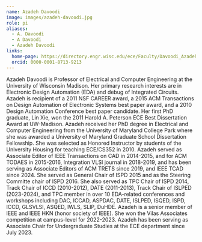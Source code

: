 ```yaml
---
name: Azadeh Davoodi
image: images/azadeh-davoodi.jpg
role: pi
aliases:
  - A. Davoodi
  - A Davoodi
  - Azadeh Davoodi
links:
  home-page: https://directory.engr.wisc.edu/ece/Faculty/Davoodi_Azadeh/
  orcid: 0000-0001-8713-9213
---
```



Azadeh Davoodi is Professor of Electrical and Computer Engineering at the University of Wisconsin Madison. Her primary research interests are in Electronic Design Automation (EDA) and debug of Integrated Circuits. Azadeh is recipient of a 2011 NSF CAREER award, a 2015 ACM Transactions on Design Automation of Electronic Systems best paper award, and a 2010 Design Automation Conference best paper candidate. Her first PhD graduate, Lin Xie, won the 2011 Harold A. Peterson ECE Best Dissertation Award at UW-Madison. Azadeh received her PhD degree in Electrical and Computer Engineering from the University of Maryland College Park where she was awarded a University of Maryland Graduate School Dissertation Fellowship. She was selected as Honored Instructor by students of the University Housing for teaching ECE/CS352 in 2010. Azadeh served as Associate Editor of IEEE Transactions on CAD in 2014-2015, and for ACM TODAES in 2015-2016, Integration VLSI journal in 2018-2019, and has been serving as Associate Editors of ACM TRETS since 2019, and IEEE TCAD since 2024. She served as General Chair of ISPD 2015 and as the Steering Committe chair of ISPD 2016. She also served as TPC Chair of ISPD 2014, Track Chair of ICCD (2010-2012), DATE (2011-2013), Track Chair of ISLPED (2023-2024), and TPC member in over 10 EDA-related conferences and workshops including DAC, ICCAD, ASPDAC, DATE, ISLPED, ISQED, ISPD, ICCD, GLSVLSI, ASQED, IWLS, SLIP, DuHDE. Azadeh is a senior member of IEEE and IEEE HKN (honor society of IEEE). She won the Vilas Associates competition at campus-level for 2022-2023. Azadeh has been serving as Associate Chair for Undergraduate Studies at the ECE department since July 2023.
